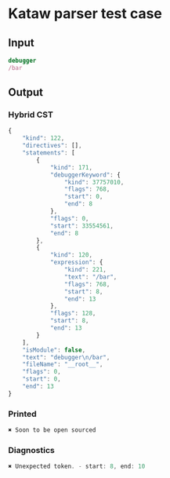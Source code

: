# Kataw parser test case

## Input

`````js
debugger
/bar
`````

## Output

### Hybrid CST

```javascript
{
    "kind": 122,
    "directives": [],
    "statements": [
        {
            "kind": 171,
            "debuggerKeyword": {
                "kind": 37757010,
                "flags": 768,
                "start": 0,
                "end": 8
            },
            "flags": 0,
            "start": 33554561,
            "end": 8
        },
        {
            "kind": 120,
            "expression": {
                "kind": 221,
                "text": "/bar",
                "flags": 768,
                "start": 8,
                "end": 13
            },
            "flags": 128,
            "start": 8,
            "end": 13
        }
    ],
    "isModule": false,
    "text": "debugger\n/bar",
    "fileName": "__root__",
    "flags": 0,
    "start": 0,
    "end": 13
}
```

### Printed

```javascript
✖ Soon to be open sourced
```

### Diagnostics

```javascript
✖ Unexpected token. - start: 8, end: 10

```


